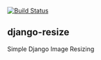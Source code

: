 [![Build Status](https://travis-ci.org/defrex/django-resize.svg)](https://travis-ci.org/defrex/django-resize)

## django-resize

Simple Django Image Resizing
